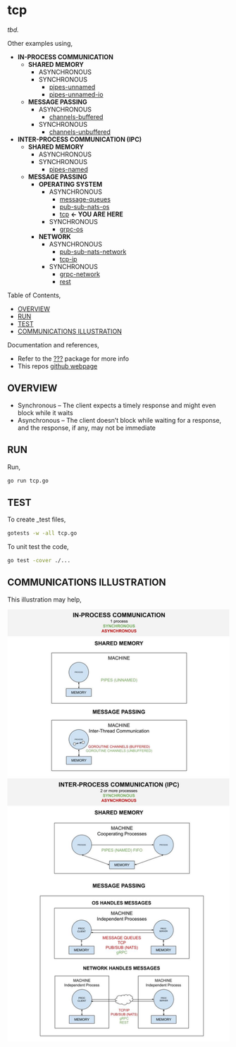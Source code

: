# tcp

_tbd._

Other examples using,

* **IN-PROCESS COMMUNICATION**
  * **SHARED MEMORY**
    * ASYNCHRONOUS
    * SYNCHRONOUS
      * [pipes-unnamed](https://github.com/JeffDeCola/my-go-examples/tree/master/in-process-communication/shared-memory/synchronous/pipes-unnamed)
      * [pipes-unnamed-io](https://github.com/JeffDeCola/my-go-examples/tree/master/in-process-communication/shared-memory/synchronous/pipes-unnamed-io)
  * **MESSAGE PASSING**
    * ASYNCHRONOUS
      * [channels-buffered](https://github.com/JeffDeCola/my-go-examples/tree/master/in-process-communication/message-passing/asynchronous/channels-buffered)
    * SYNCHRONOUS
      * [channels-unbuffered](https://github.com/JeffDeCola/my-go-examples/tree/master/in-process-communication/message-passing/synchronous/channels-unbuffered)
* **INTER-PROCESS COMMUNICATION (IPC)**
  * **SHARED MEMORY**
    * ASYNCHRONOUS
    * SYNCHRONOUS
      * [pipes-named](https://github.com/JeffDeCola/my-go-examples/tree/master/inter-process-communication-ipc/shared-memory/synchronous/pipes-named)
  * **MESSAGE PASSING**
    * **OPERATING SYSTEM**
      * ASYNCHRONOUS
        * [message-queues](https://github.com/JeffDeCola/my-go-examples/tree/master/inter-process-communication-ipc/message-passing/operating-system/asynchronous/message-queues)
        * [pub-sub-nats-os](https://github.com/JeffDeCola/my-go-examples/tree/master/inter-process-communication-ipc/message-passing/operating-system/asynchronous/pub-sub-nats-os)
        * [tcp](https://github.com/JeffDeCola/my-go-examples/tree/master/inter-process-communication-ipc/message-passing/operating-system/asynchronous/tcp)
          **<- YOU ARE HERE**
      * SYNCHRONOUS
        * [grpc-os](https://github.com/JeffDeCola/my-go-examples/tree/master/inter-process-communication-ipc/message-passing/operating-system/synchronous/grpc-os)
    * **NETWORK**
      * ASYNCHRONOUS
        * [pub-sub-nats-network](https://github.com/JeffDeCola/my-go-examples/tree/master/inter-process-communication-ipc/message-passing/network/asynchronous/pub-sub-nats-network)
        * [tcp-ip](https://github.com/JeffDeCola/my-go-examples/tree/master/inter-process-communication-ipc/message-passing/network/asynchronous/tcp-ip)
      * SYNCHRONOUS
        * [grpc-network](https://github.com/JeffDeCola/my-go-examples/tree/master/inter-process-communication-ipc/message-passing/network/synchronous/grpc-network)
        * [rest](https://github.com/JeffDeCola/my-go-examples/tree/master/inter-process-communication-ipc/message-passing/network/synchronous/rest)

Table of Contents,

* [OVERVIEW](https://github.com/JeffDeCola/my-go-examples/tree/master/inter-process-communication-ipc/message-passing/operating-system/asynchronous/tcp#overview)
* [RUN](https://github.com/JeffDeCola/my-go-examples/tree/master/inter-process-communication-ipc/message-passing/operating-system/asynchronous/tcp#run)
* [TEST](https://github.com/JeffDeCola/my-go-examples/tree/master/inter-process-communication-ipc/message-passing/operating-system/asynchronous/tcp#test)
* [COMMUNICATIONS ILLUSTRATION](https://github.com/JeffDeCola/my-go-examples/tree/master/inter-process-communication-ipc/message-passing/operating-system/asynchronous/tcp#communications-illustration)

Documentation and references,

* Refer to the
  [???](https://pkg.go.dev/????)
  package for more info
* This repos [github webpage](https://jeffdecola.github.io/my-go-examples/)

## OVERVIEW

* Synchronous – The client expects a timely response and might
  even block while it waits
* Asynchronous – The client doesn’t block while waiting for a response,
  and the response, if any, may not be immediate

## RUN

Run,

```bash
go run tcp.go
```

## TEST

To create _test files,

```bash
gotests -w -all tcp.go
```

To unit test the code,

```bash
go test -cover ./... 
```

## COMMUNICATIONS ILLUSTRATION

This illustration may help,

![IMAGE - communications-overview.jpg - IMAGE](../../../../../docs/pics/in-process-communication/communications-overview.jpg)
